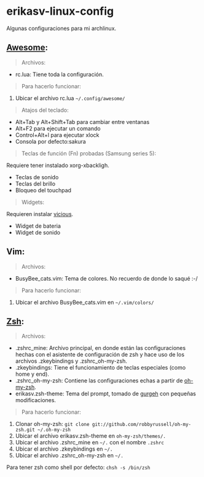 erikasv-linux-config
====================

Algunas configuraciones para mi archlinux.

<a href="http://awesome.naquadah.org/" target="_blank">Awesome</a>:
-------------------------------------------------------------------
> Archivos:

- rc.lua: Tiene toda la configuración.

> Para hacerlo funcionar:

1. Ubicar el archivo rc.lua ```~/.config/awesome/```

> Atajos del teclado:

- Alt+Tab y Alt+Shift+Tab para cambiar entre ventanas
- Alt+F2 para ejecutar un comando
- Control+Alt+l para ejecutar xlock
- Consola por defecto:sakura

> Teclas de función (Fn) probadas (Samsung series 5):

Requiere tener instalado xorg-xbackligh.
- Teclas de sonido
- Teclas del brillo
- Bloqueo del touchpad

> Widgets:

Requieren instalar <a href="http://awesome.naquadah.org/wiki/Vicious" target="_blank">vicious</a>.
- Widget de bateria
- Widget de sonido

Vim:
----
> Archivos:

- BusyBee_cats.vim: Tema de colores. No recuerdo de donde lo saqué :-/

> Para hacerlo funcionar:

1. Ubicar el archivo BusyBee_cats.vim en ```~/.vim/colors/```

<a href="https://wiki.archlinux.org/index.php/Zsh" target="_blank">Zsh</a>:
---------------------------------------------------------------------------
> Archivos:

- .zshrc\_mine: Archivo principal, en donde están las configuraciones hechas con el asistente de configuración de zsh y hace uso de los archivos .zkeybindings y .zshrc_oh-my-zsh.
- .zkeybindings: Tiene el funcionamiento de teclas especiales (como home y end).
- .zshrc\_oh-my-zsh: Contiene las configuraciones echas a partir de <a href="https://github.com/robbyrussell/oh-my-zsh" target="_blank">oh-my-zsh</a>.
- erikasv.zsh-theme: Tema del prompt, tomado de <a href="https://github.com/gurgeh/oh-my-zsh/blob/master/themes/gurgeh.zsh-theme" target="_blank">gurgeh</a> con pequeñas modificaciones.

> Para hacerlo funcionar:

1. Clonar oh-my-zsh: ```git clone git://github.com/robbyrussell/oh-my-zsh.git ~/.oh-my-zsh```
2. Ubicar el archivo erikasv.zsh-theme en ```oh-my-zsh/themes/.```
3. Ubicar el archivo .zshrc\_mine en ```~/.``` con el nombre ```.zshrc```
4. Ubicar el archivo .zkeybindings en ```~/.```
5. Ubicar el archivo .zshrc\_oh-my-zsh en ```~/.```

Para tener zsh como shell por defecto: ```chsh -s /bin/zsh```
